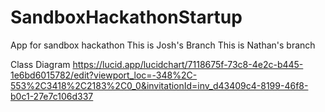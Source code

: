 # SandboxHackathonStartup

App for sandbox hackathon
This is Josh's Branch
This is Nathan's branch

Class Diagram
https://lucid.app/lucidchart/7118675f-73c8-4e2c-b445-1e6bd6015782/edit?viewport_loc=-348%2C-553%2C3418%2C2183%2C0_0&invitationId=inv_d43409c4-8199-46f8-b0c1-27e7c106d337


